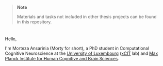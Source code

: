 ### 


> **Note**
>
> Materials and tasks not included in other thesis projects can be found in this repository.

#


Hello,

I'm Morteza Ansarinia (Morty for short), a PhD student in Computational Cognitive Neuroscience at the [University of Luxembourg](https.ui.lu) ([xCIT](https://xcit.org) lab) and [Max Planck Institute for Human Cognitive and Brain Sciences](https://www.cbs.mpg.de/en).

<!--
**morteza/morteza** is a ✨ _special_ ✨ repository because its `README.md` (this file) appears on your GitHub profile.

Here are some ideas to get you started:

- 🔭 I’m currently working on ...
- 🌱 I’m currently learning ...
- 👯 I’m looking to collaborate on ...
- 🤔 I’m looking for help with ...
- 💬 Ask me about ...
- 📫 How to reach me: ...
- 😄 Pronouns: ...
- ⚡ Fun fact: ...
-->
